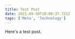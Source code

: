 ```yaml
---
title: Test Post
date: 2021-09-30T10:08:37.721Z
tags: ['Meta', 'Technology']
---
```


Here's a test post.
